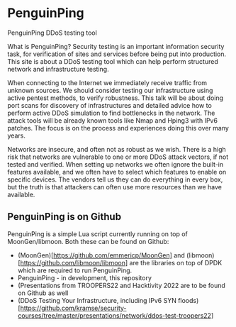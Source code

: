 # PenguinPing
PenguinPing DDoS testing tool

What is PenguinPing?
Security testing is an important information security task, for verification of sites and services before being put into production. This site is about a DDoS testing tool which can help perform structured network and infrastructure testing.

When connecting to the Internet we immediately receive traffic from unknown sources. We should consider testing our infrastructure using active pentest methods, to verify robustness. This talk will be about doing port scans for discovery of infrastructures and detailed advice how to perform active DDoS simulation to find bottlenecks in the network. The attack tools will be already known tools like Nmap and Hping3 with IPv6 patches. The focus is on the process and experiences doing this over many years.

Networks are insecure, and often not as robust as we wish. There is a high risk that networks are vulnerable to one or more DDoS attack vectors, if not tested and verified. When setting up networks we often ignore the built-in features available, and we often have to select which features to enable on specific devices. The vendors tell us they can do everything in every box, but the truth is that attackers can often use more resources than we have available.

## PenguinPing is on Github
PenguinPing is a simple Lua script currently running on top of MoonGen/libmoon. Both these can be found on Github:

* (MoonGen)[https://github.com/emmericp/MoonGen] and (libmoon)[https://github.com/libmoon/libmoon] are the libraries on top of DPDK which are required to run PenguinPing.
* PenguinPing - in development, this repository
* (Presentations from TROOPERS22 and Hacktivity 2022 are to be found on Github as well
* (DDoS Testing Your Infrastructure, including IPv6 SYN floods)[https://github.com/kramse/security-courses/tree/master/presentations/network/ddos-test-troopers22]
